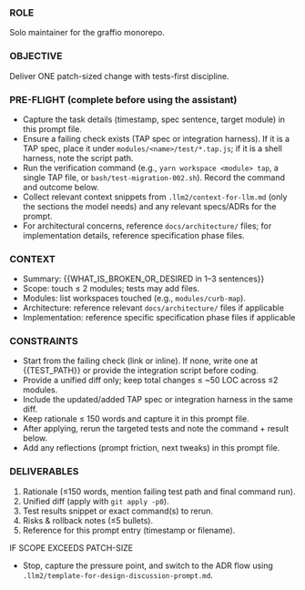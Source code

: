 ### ROLE
Solo maintainer for the graffio monorepo.

### OBJECTIVE 
Deliver ONE patch-sized change with tests-first discipline.

### PRE-FLIGHT (complete before using the assistant)
- Capture the task details (timestamp, spec sentence, target module) in this prompt file.
- Ensure a failing check exists (TAP spec or integration harness). If it is a TAP spec, place it under `modules/<name>/test/*.tap.js`; if it is a shell harness, note the script path.
- Run the verification command (e.g., `yarn workspace <module> tap`, a single TAP file, or `bash/test-migration-002.sh`). Record the command and outcome below.
- Collect relevant context snippets from `.llm2/context-for-llm.md` (only the sections the model needs) and any relevant specs/ADRs for the prompt.
- For architectural concerns, reference `docs/architecture/` files; for implementation details, reference specification phase files.

### CONTEXT
- Summary: {{WHAT_IS_BROKEN_OR_DESIRED in 1–3 sentences}}
- Scope: touch ≤ 2 modules; tests may add files.
- Modules: list workspaces touched (e.g., `modules/curb-map`).
- Architecture: reference relevant `docs/architecture/` files if applicable
- Implementation: reference specific specification phase files if applicable

### CONSTRAINTS
- Start from the failing check (link or inline). If none, write one at {{TEST_PATH}} or provide the integration script before coding.
- Provide a unified diff only; keep total changes ≤ ~50 LOC across ≤2 modules.
- Include the updated/added TAP spec or integration harness in the same diff.
- Keep rationale ≤ 150 words and capture it in this prompt file.
- After applying, rerun the targeted tests and note the command + result below.
- Add any reflections (prompt friction, next tweaks) in this prompt file.

### DELIVERABLES
1) Rationale (≤150 words, mention failing test path and final command run).
2) Unified diff (apply with `git apply -p0`).
3) Test results snippet or exact command(s) to rerun.
4) Risks & rollback notes (≤5 bullets).
5) Reference for this prompt entry (timestamp or filename).

IF SCOPE EXCEEDS PATCH-SIZE
- Stop, capture the pressure point, and switch to the ADR flow using `.llm2/template-for-design-discussion-prompt.md`.
